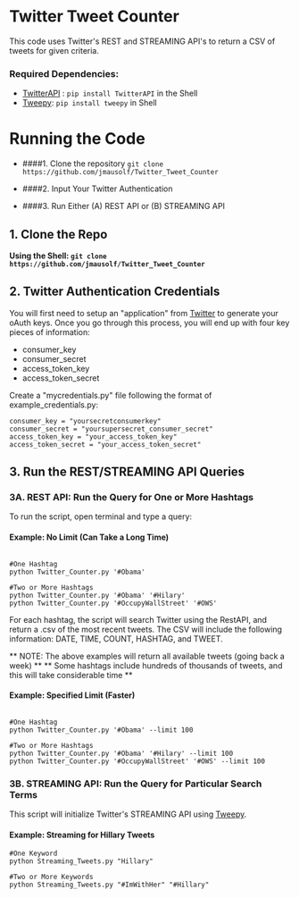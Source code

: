 # Twitter Tweet Counter

This code uses Twitter's REST and STREAMING API's to return a CSV of tweets for given criteria.

### Required Dependencies:

* [TwitterAPI](https://github.com/geduldig/TwitterAPI) : `pip install TwitterAPI` in the Shell
* [Tweepy](http://tweepy.readthedocs.io/en/v3.5.0/): `pip install tweepy` in Shell


# Running the Code

* ####1. Clone the repository `git clone https://github.com/jmausolf/Twitter_Tweet_Counter`

* ####2. Input Your Twitter Authentication

* ####3. Run Either (A) REST API or (B) STREAMING API

## 1. Clone the Repo

**Using the Shell: `git clone https://github.com/jmausolf/Twitter_Tweet_Counter`**

## 2. Twitter Authentication Credentials

You will first need to setup an "application" from [Twitter](https://apps.twitter.com) to generate your oAuth keys. Once you go through this process, you will end up with four key pieces of information:

* consumer_key
* consumer_secret
* access_token_key
* access_token_secret

Create a "mycredentials.py" file following the format of example_credentials.py:

```
consumer_key = "yoursecretconsumerkey"
consumer_secret = "yoursupersecret_consumer_secret"
access_token_key = "your_access_token_key"
access_token_secret = "your_access_token_secret"
```

## 3. Run the REST/STREAMING API Queries


### 3A. REST API: Run the Query for One or More Hashtags

To run the script, open terminal and type a query:

#### Example: No Limit (Can Take a Long Time)

```Shell

#One Hashtag
python Twitter_Counter.py '#Obama'

#Two or More Hashtags
python Twitter_Counter.py '#Obama' '#Hilary'
python Twitter_Counter.py '#OccupyWallStreet' '#OWS'

```

For each hashtag, the script will search Twitter using the RestAPI, and return a .csv of the most recent tweets. The CSV will include the following information: DATE, TIME, COUNT, HASHTAG, and TWEET.

** NOTE: The above examples will return all available tweets (going back a week) **
** Some hashtags include hundreds of thousands of tweets, and this will take considerable time **

#### Example: Specified Limit (Faster)

```Shell

#One Hashtag
python Twitter_Counter.py '#Obama' --limit 100

#Two or More Hashtags
python Twitter_Counter.py '#Obama' '#Hilary' --limit 100
python Twitter_Counter.py '#OccupyWallStreet' '#OWS' --limit 100

```

### 3B. STREAMING API: Run the Query for Particular Search Terms

This script will initialize Twitter's STREAMING API using [Tweepy](http://tweepy.readthedocs.io/en/v3.5.0/).

#### Example: Streaming for Hillary Tweets

```
#One Keyword
python Streaming_Tweets.py "Hillary"

#Two or More Keywords
python Streaming_Tweets.py "#ImWithHer" "#Hillary"
```

